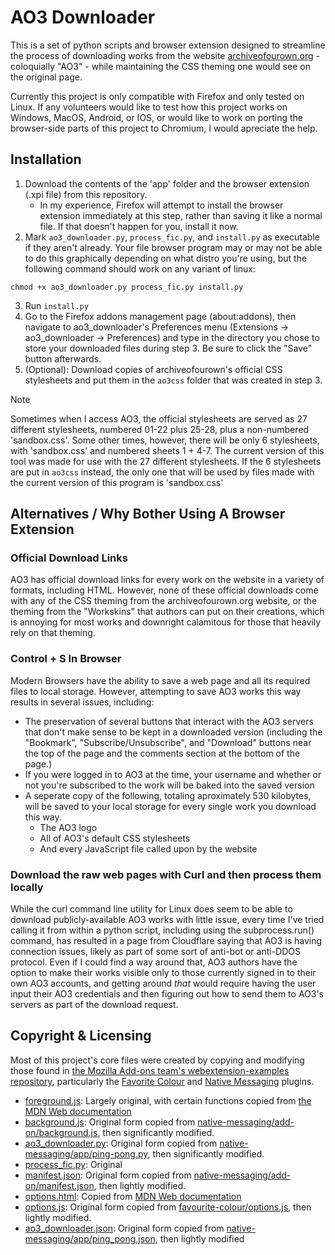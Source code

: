 # AO3 Downloader
This is a set of python scripts and browser extension designed to streamline the process of downloading works from the website [archiveofourown.org](https://archiveofourown.org/) - coloquially "AO3" - while maintaining the CSS theming one would see on the original page.

Currently this project is only compatible with Firefox and only tested on Linux. If any volunteers would like to test how this project works on Windows, MacOS, Android, or IOS, or would like to work on porting the browser-side parts of this project to Chromium, I would apreciate the help.

## Installation
1. Download the contents of the 'app' folder and the browser extension (.xpi file) from this repository.
   - In my experience, Firefox will attempt to install the browser extension immediately at this step, rather than saving it like a normal file. If that doesn't happen for you, install it now.
2. Mark `ao3_downloader.py`, `process_fic.py`, and `install.py` as executable if they aren't already. Your file browser program may or may not be able to do this graphically depending on what distro you're using, but the following command should work on any variant of linux:
```
chmod +x ao3_downloader.py process_fic.py install.py
```
3. Run `install.py`
4. Go to the Firefox addons management page (about:addons), then navigate to ao3_downloader's Preferences menu (Extensions -> ao3_downloader -> Preferences) and type in the directory you chose to store your downloaded files during step 3. Be sure to click the "Save" button afterwards.
5. (Optional): Download copies of archiveofourown's official CSS stylesheets and put them in the `ao3css` folder that was created in step 3.
> [!NOTE]
> Sometimes when I access AO3, the official stylesheets are served as 27 different stylesheets, numbered 01-22 plus 25-28, plus a non-numbered 'sandbox.css'. Some other times, however, there will be only 6 stylesheets, with 'sandbox.css' and numbered sheets 1 + 4-7.
> The current version of this tool was made for use with the 27 different stylesheets. If the 6 stylesheets are put in `ao3css` instead, the only one that will be used by files made with the current version of this program is 'sandbox.css'

## Alternatives / Why Bother Using A Browser Extension
### Official Download Links
AO3 has official download links for every work on the website in a variety of formats, including HTML. However, none of these official downloads come with any of the CSS theming from the archiveofourown.org website, or the theming from the "Workskins" that authors can put on their creations, which is annoying for most works and downright calamitous for those that heavily rely on that theming.

### Control + S In Browser
Modern Browsers have the ability to save a web page and all its required files to local storage. However, attempting to save AO3 works this way results in several issues, including:
- The preservation of several buttons that interact with the AO3 servers that don't make sense to be kept in a downloaded version (including the "Bookmark", "Subscribe/Unsubscribe", and "Download" buttons near the top of the page and the comments section at the bottom of the page.)
- If you were logged in to AO3 at the time, your username and whether or not you're subscribed to the work will be baked into the saved version
- A seperate copy of the following, totaling aproximately 530 kilobytes, will be saved to your local storage for every single work you download this way.
  - The AO3 logo
  - All of AO3's default CSS stylesheets
  - And every JavaScript file called upon by the website

### Download the raw web pages with Curl and then process them locally
While the curl command line utility for Linux does seem to be able to download publicly-available AO3 works with little issue, every time I've tried calling it from within a python script, including using the subprocess.run() command, has resulted in a page from Cloudflare saying that AO3 is having connection issues, likely as part of some sort of anti-bot or anti-DDOS protocol. Even if I could find a way around that, AO3 authors have the option to make their works visible only to those currently signed in to their own AO3 accounts, and getting around *that* would require having the user input their AO3 credentials and then figuring out how to send them to AO3's servers as part of the download request.

## Copyright & Licensing
Most of this project's core files were created by copying and modifying those found in [the Mozilla Add-ons team's webextension-examples repository](https://github.com/mdn/webextensions-examples), particularly the [Favorite Colour](https://github.com/mdn/webextensions-examples/tree/main/favourite-colour) and [Native Messaging](https://github.com/mdn/webextensions-examples/tree/main/native-messaging) plugins.

- [foreground.js](add-on/foreground.js): Largely original, with certain functions copied from [the MDN Web documentation](https://developer.mozilla.org/en-US/docs/Mozilla/Add-ons/WebExtensions/Content_scripts#communicating_with_background_scripts)
- [background.js](add-on/background.js): Original form copied from [native-messaging/add-on/background.js](https://github.com/mdn/webextensions-examples/blob/main/native-messaging/add-on/background.js), then significantly modified.
- [ao3_downloader.py](app/ao3_downloader.py): Original form copied from [native-messaging/app/ping-pong.py](https://github.com/mdn/webextensions-examples/blob/main/native-messaging/app/ping_pong.py), then significantly modified.
- [process_fic.py](app/process_fic.py): Original
- [manifest.json](add-on/manifest.json): Original form copied from [native-messaging/add-on/manifest.json](https://github.com/mdn/webextensions-examples/blob/main/native-messaging/add-on/manifest.json), then lightly modified.
- [options.html](add-on/options.html): Copied from [MDN Web documentation](https://developer.mozilla.org/en-US/docs/Mozilla/Add-ons/WebExtensions/user_interface/Options_pages)
- [options.js](add-on/options.js): Original form copied from [favourite-colour/options.js](https://github.com/mdn/webextensions-examples/blob/main/favourite-colour/options.js), then lightly modified.
- [ao3_downloader.json](app/ao3_downloader.json): Original form copied from [native-messaging/app/ping_pong.json](https://github.com/mdn/webextensions-examples/blob/main/native-messaging/app/ping_pong.json), then lightly modified
